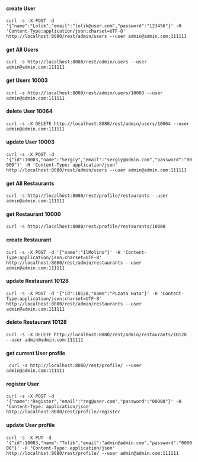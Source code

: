 #### create User
`curl -s -X POST -d '{"name":"Lolik","email":"lolik@user.com","password":"123456"}' -H 'Content-Type:application/json;charset=UTF-8' http://localhost:8080/rest/admin/users --user admin@admin.com:111111`

#### get All Users
`curl -s http://localhost:8080/rest/admin/users --user admin@admin.com:111111`

#### get Users 10003
`curl -s http://localhost:8080/rest/admin/users/10003 --user admin@admin.com:111111`

#### delete User 10064
`curl -s -X DELETE http://localhost:8080/rest/admin/users/10064 --user admin@admin.com:111111`

#### update User 10003
`curl -s -X POST -d '{"id":10003,"name":"Sergiy","email":"sergiy@admin.com","password":"00000"}' -H 'Content-Type: application/json' http://localhost:8080/rest/admin/users --user admin@admin.com:111111`

#### get All Restaurants
`curl -s http://localhost:8080/rest/profile/restaurants --user admin@admin.com:111111`

#### get Restaurant 10000
`curl -s http://localhost:8080/rest/profile/restaurants/10000`

#### create Restaurant
`curl -s -X POST -d '{"name":"IlMolino"}' -H 'Content-Type:application/json;charset=UTF-8' http://localhost:8080/rest/admin/restaurants --user admin@admin.com:111111`

#### update Restaurant 10128
`curl -s -X POST -d '{"id":10128,"name":"Puzata Hata"}' -H 'Content-Type:application/json;charset=UTF-8' http://localhost:8080/rest/admin/restaurants --user admin@admin.com:111111`

#### delete Restaurant 10128
`curl -s -X DELETE http://localhost:8080/rest/admin/restaurants/10128  --user admin@admin.com:111111`

#### get current User profile
` curl -s http://localhost:8080/rest/profile/ --user admin@admin.com:111111`

#### register User
`curl -s -X POST -d '{"name":"Register","email":"reg@user.com","password":"00000"}' -H 'Content-Type: application/json' http://localhost:8080/rest/profile/register`

#### update User profile
`curl -s -X PUT -d '{"id":10003,"name":"Tolik","email":"admin@admin.com","password":"000000"}' -H "Content-Type: application/json" http://localhost:8080/rest/profile/ --user admin@admin.com:111111`
